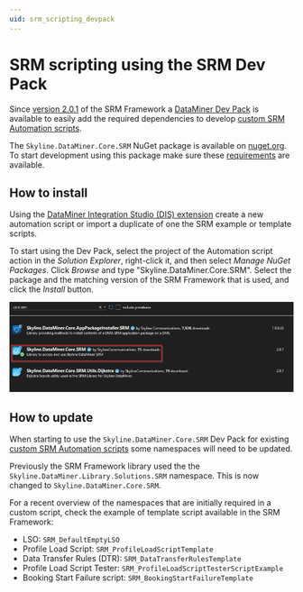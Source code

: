 ```yaml
---
uid: srm_scripting_devpack
---
```


# SRM scripting using the SRM Dev Pack

Since [version 2.0.1](xref:SRM_2.0.1) of the SRM Framework a [DataMiner Dev Pack](xref:TOODataMinerDevPackages) is available to easily add the required dependencies to develop [custom SRM Automation scripts](xref:srm_scripting).

The `Skyline.DataMiner.Core.SRM` NuGet package is available on [nuget.org](https://www.nuget.org/packages/Skyline.DataMiner.Core.SRM). To start development using this package make sure these [requirements](xref:TOODataMinerDevPackages#requirements) are available.

## How to install

Using the [DataMiner Integration Studio (DIS) extension](xref:Overall_concept_of_the_DataMiner_Integration_Studio) create a new automation script or import a duplicate of one the SRM example or template scripts.

To start using the Dev Pack, select the project of the Automation script action in the *Solution Explorer*, right-click it, and then select *Manage NuGet Packages*. Click *Browse* and type "Skyline.DataMiner.Core.SRM". Select the package and the matching version of the SRM Framework that is used, and click the *Install* button.

![Browse for `Skyline.DataMiner.Core.SRM`](../../../images/SRM_BrowseForSkylineDataMinerCoreSRM.png)

## How to update

When starting to use the `Skyline.DataMiner.Core.SRM` Dev Pack for existing [custom SRM Automation scripts](xref:srm_scripting) some namespaces will need to be updated.

Previously the SRM Framework library used the the `Skyline.DataMiner.Library.Solutions.SRM` namespace. This is now changed to `Skyline.DataMiner.Core.SRM`.

For a recent overview of the namespaces that are initially required in a custom script, check the example of template script available in the SRM Framework:

- LSO: `SRM_DefaultEmptyLSO`
- Profile Load Script: `SRM_ProfileLoadScriptTemplate`
- Data Transfer Rules (DTR): `SRM_DataTransferRulesTemplate`
- Profile Load Script Tester: `SRM_ProfileLoadScriptTesterScriptExample`
- Booking Start Failure script: `SRM_BookingStartFailureTemplate`
